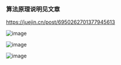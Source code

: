 ### 算法原理说明见文章

https://juejin.cn/post/6950262701377945613

![image](https://p1-juejin.byteimg.com/tos-cn-i-k3u1fbpfcp/9088f774a6574527a1f6bb4fefe9c118~tplv-k3u1fbpfcp-watermark.image)

![image](https://p3-juejin.byteimg.com/tos-cn-i-k3u1fbpfcp/216725235d204f969d52cad8d4bcbc4b~tplv-k3u1fbpfcp-zoom-1.image)

![image](https://p3-juejin.byteimg.com/tos-cn-i-k3u1fbpfcp/5c3058efd62c426fa3f7acf9d88fdec1~tplv-k3u1fbpfcp-zoom-1.image)
